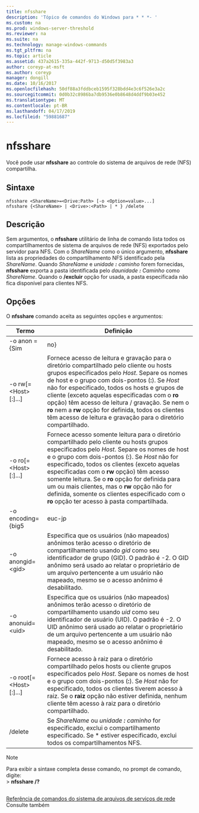 ```yaml
---
title: nfsshare
description: 'Tópico de comandos do Windows para * * *- '
ms.custom: na
ms.prod: windows-server-threshold
ms.reviewer: na
ms.suite: na
ms.technology: manage-windows-commands
ms.tgt_pltfrm: na
ms.topic: article
ms.assetid: 437a2615-335a-442f-9713-d50d5f3983a3
author: coreyp-at-msft
ms.author: coreyp
manager: dongill
ms.date: 10/16/2017
ms.openlocfilehash: 50df88a3fddbceb1595f328bdd4e3c6f526e3a2c
ms.sourcegitcommit: 0d0b32c8986ba7db9536e0b8648d4ddf9b03e452
ms.translationtype: MT
ms.contentlocale: pt-BR
ms.lasthandoff: 04/17/2019
ms.locfileid: "59881687"
---
```

# <a name="nfsshare"></a>nfsshare



Você pode usar **nfsshare** ao controle do sistema de arquivos de rede (NFS) compartilha.

## <a name="syntax"></a>Sintaxe

```
nfsshare <ShareName>=<Drive:Path> [-o <Option=value>...]
nfsshare {<ShareName> | <Drive>:<Path> | * } /delete
```

## <a name="description"></a>Descrição

Sem argumentos, o **nfsshare** utilitário de linha de comando lista todos os compartilhamentos de sistema de arquivos de rede (NFS) exportados pelo servidor para NFS. Com o *ShareName* como o único argumento, **nfsshare** lista as propriedades do compartilhamento NFS identificado pela *ShareName*. Quando *ShareName* e *unidade ***:*** caminho* forem fornecidas, **nfsshare** exporta a pasta identificada pelo *daunidade ***:*** Caminho* como *ShareName*. Quando o **/excluir** opção for usada, a pasta especificada não fica disponível para clientes NFS.

## <a name="options"></a>Opções

O **nfsshare** comando aceita as seguintes opções e argumentos:

|Termo|Definição|
|----|----------|
|-o anon = {Sim | no}|Especifica se (não mapeados) de usuários anônimos podem acessar o diretório compartilhado. O padrão é **nenhum**.|
|-o rw[=\<Host>[:<Host>]...]|Fornece acesso de leitura e gravação para o diretório compartilhado pelo cliente ou hosts grupos especificados pelo *Host*. Separe os nomes de host e o grupo com dois-pontos (**:**). Se *Host* não for especificado, todos os hosts e grupos de cliente (exceto aquelas especificadas com o **ro** opção) têm acesso de leitura / gravação. Se nem o **ro** nem a **rw** opção for definida, todos os clientes têm acesso de leitura e gravação para o diretório compartilhado.|
|-o ro[=\<Host>[:<Host>]...]|Fornece acesso somente leitura para o diretório compartilhado pelo cliente ou hosts grupos especificados pelo *Host*. Separe os nomes de host e o grupo com dois-pontos (**:**). Se *Host* não for especificado, todos os clientes (exceto aquelas especificadas com o **rw** opção) têm acesso somente leitura. Se o **ro** opção for definida para um ou mais clientes, mas o **rw** opção não for definida, somente os clientes especificado com o **ro** opção ter acesso à pasta compartilhada.|
|-o encoding={big5|euc-jp|euc-kr|euc-tw|gb2312-80|ksc5601|shift-jis}|Especifica a codificação padrão usado para nomes de arquivo e diretório e, se usado, deve ser definida para um dos seguintes:</br>-   **Big5** (chinês)</br>-   **euc-jp** (Japanese)</br>-   **Coreia EUC** (coreano)</br>-   **chinês-Taiwan-EUC** (chinês)</br>-   **gb2312-80** (chinês simplificado)</br>-   **KSC5601** (coreano)</br>-   **SHIFT-jis** (japonês)</br>Se esta opção não for definido, o esquema de codificação padrão é ANSI ou, em sistemas configurados para localidades do inglês, a codificação de esquema para a localidade padrão. Estes são os esquemas de codificação padrão para as localidades indicadas:</br>-Japonês: SHIFT-JIS</br>-Coreano: KS_C_5601-1987</br>-Chinês simplificado: GB2312-80</br>Chinês tradicional: BIG5|
|-o anongid=\<gid>|Especifica que os usuários (não mapeados) anônimos terão acesso o diretório de compartilhamento usando *gid* como seu identificador de grupo (GID). O padrão é -2. O GID anônimo será usado ao relatar o proprietário de um arquivo pertencente a um usuário não mapeado, mesmo se o acesso anônimo é desabilitado.|
|-o  anonuid=\<uid>|Especifica que os usuários (não mapeados) anônimos terão acesso o diretório de compartilhamento usando *uid* como seu identificador de usuário (UID). O padrão é -2. O UID anônimo será usado ao relatar o proprietário de um arquivo pertencente a um usuário não mapeado, mesmo se o acesso anônimo é desabilitado.|
|-o root[=\<Host>[:<Host>]...]|Fornece acesso à raiz para o diretório compartilhado pelos hosts ou cliente grupos especificados pelo *Host*. Separe os nomes de host e o grupo com dois-pontos (**:**). Se *Host* não for especificado, todos os clientes tiverem acesso à raiz. Se o **raiz** opção não estiver definida, nenhum cliente têm acesso à raiz para o diretório compartilhado.|
|/delete|Se *ShareName* ou *unidade ***:*** caminho* for especificado, exclui o compartilhamento especificado. Se * estiver especificado, exclui todos os compartilhamentos NFS.|

> [!NOTE]
> Para exibir a sintaxe completa desse comando, no prompt de comando, digite:</br>> **nfsshare /?**

##

[Referência de comandos do sistema de arquivos de serviços de rede](services-for-network-file-system-command-reference.md) Consulte também
